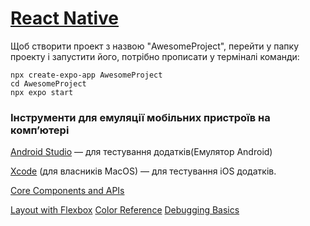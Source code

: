 

# [React Native](https://reactnative.dev/)

Щоб створити проект з назвою "AwesomeProject", перейти у папку проекту і запустити його, потрібно прописати у терміналі команди:

```
npx create-expo-app AwesomeProject
cd AwesomeProject
npx expo start
```
### Інструменти для емуляції мобільних пристроїв на комп’ютері
 [Android Studio](https://developer.android.com/studio) — для тестування додатків(Емулятор Android)

 [Xcode](https://apps.apple.com/ua/app/xcode/id497799835?mt=12) (для власників MacOS) — для тестування iOS додатків.

[Core Components and APIs](https://reactnative.dev/docs/components-and-apis)

[Layout with Flexbox](https://reactnative.dev/docs/flexbox?language=javascript)
[Color Reference](https://reactnative.dev/docs/colors)
[Debugging Basics](https://reactnative.dev/docs/debugging)
